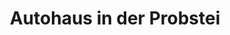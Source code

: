 ---
title: "Autohaus in der Probstei"
url: /schoenberg-holstein/autohaus-in-der-probstei/
shop: Autohaus
---